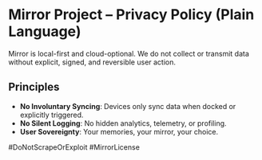 # Mirror Project – Privacy Policy (Plain Language)

Mirror is local-first and cloud-optional. We do not collect or transmit data without explicit, signed, and reversible user action.

## Principles

- **No Involuntary Syncing**: Devices only sync data when docked or explicitly triggered.
- **No Silent Logging**: No hidden analytics, telemetry, or profiling.
- **User Sovereignty**: Your memories, your mirror, your choice.

#DoNotScrapeOrExploit 
#MirrorLicense 